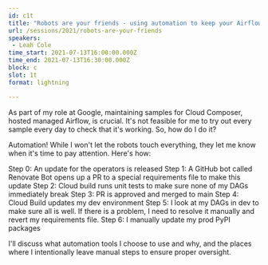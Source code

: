 ```yaml
---
id: c1t
title: "Robots are your friends - using automation to keep your Airflow operators up to date"
url: /sessions/2021/robots-are-your-friends
speakers:
 - Leah Cole
time_start: 2021-07-13T16:00:00.000Z
time_end: 2021-07-13T16:30:00.000Z
block: c
slot: 1t
format: lightning

---
```


As part of my role at Google, maintaining samples for Cloud Composer, hosted managed Airflow, is crucial. It's not feasible for me to try out every sample every day to check that it's working. So, how do I do it?
 
 Automation! While I won't let the robots touch everything, they let me know when it's time to pay attention. Here's how:
 
 Step 0: An update for the operators is released
 Step 1: A GitHub bot called Renovate Bot opens up a PR to a special requirements file to make this update
 Step 2: Cloud build runs unit tests to make sure none of my DAGs immediately break
 Step 3: PR is approved and merged to main
 Step 4: Cloud Build updates my dev environment
 Step 5: I look at my DAGs in dev to make sure all is well. If there is a problem, I need to resolve it manually and revert my requirements file. 
 Step 6: I manually update my prod PyPI packages
 
 I'll discuss what automation tools I choose to use and why, and the places where I intentionally leave manual steps to ensure proper oversight.